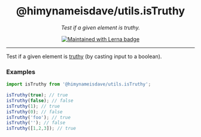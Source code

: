 <div align="center" margin="0 auto 20px">
  <h1>@himynameisdave/utils.isTruthy</h1>
  <p style="font-style: italic;">
    Test if a given element is truthy.
  </p>
  <div>
    <a href="https://lerna.js.org/">
      <img src="https://img.shields.io/badge/maintained%20with-lerna-cc00ff.svg" alt="Maintained with Lerna badge" />
    </a>
  </div>
</div>

---

Test if a given element is [truthy](https://gomakethings.com/truthiness-in-javascript/) (by casting input to a boolean).

### Examples

```typescript
import isTruthy from '@himynameisdave/utils.isTruthy';

isTruthy(true); // true
isTruthy(false); // false
isTruthy(1); // true
isTruthy(0); // false
isTruthy('foo'); // true
isTruthy(''); // false
isTruthy([1,2,3]); // true
```
